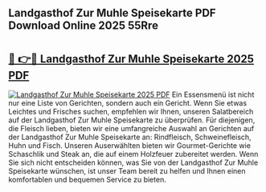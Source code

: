 ## Landgasthof Zur Muhle Speisekarte PDF Download Online 2025 55Rre

# <h2><a href="http://gcaxl1j.nevu.top/?p=Landgasthof+Zur+Muhle+Speisekarte">🔗 👉🔴 Landgasthof Zur Muhle Speisekarte 2025 PDF</a></h2>

[![Landgasthof Zur Muhle Speisekarte 2025 PDF](https://i.imgur.com/dBaPXMq.png)](http://gcaxl1j.nevu.top/?p=Landgasthof+Zur+Muhle+Speisekarte)
Ein Essensmenü ist nicht nur eine Liste von Gerichten, sondern auch ein Gericht. Wenn Sie etwas Leichtes und Frisches suchen, empfehlen wir Ihnen, unseren Salatbereich auf der Landgasthof Zur Muhle Speisekarte zu überprüfen. Für diejenigen, die Fleisch lieben, bieten wir eine umfangreiche Auswahl an Gerichten auf der Landgasthof Zur Muhle Speisekarte an: Rindfleisch, Schweinefleisch, Huhn und Fisch. Unseren Auserwählten bieten wir Gourmet-Gerichte wie Schaschlik und Steak an, die auf einem Holzfeuer zubereitet werden. Wenn Sie sich nicht entscheiden können, was Sie von der Landgasthof Zur Muhle Speisekarte wünschen, ist unser Team bereit zu helfen und Ihnen einen komfortablen und bequemen Service zu bieten.
